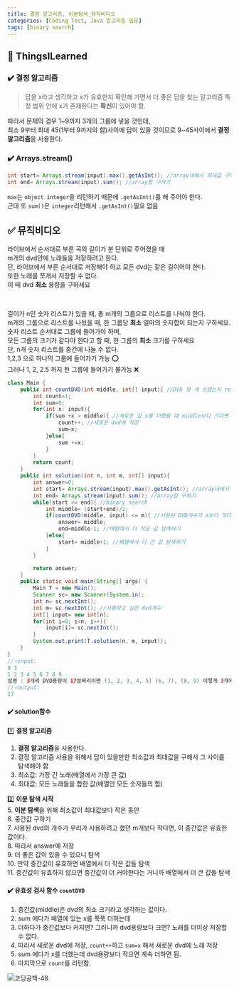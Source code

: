```yaml
---
title: 결정 알고리즘, 이분탐색_뮤직비디오
categories: [Coding Test, Java 알고리즘 입문]
tags: [binary search]
---
```


## 🔵 ThingsILearned

### ✔️ 결정 알고리즘

> 답을 x라고 생각하고 x가 유효한지 확인해 가면서 더 좋은 답을 찾는 알고리즘
> 특정 범위 안에 x가 존재한다는 **확신**이 있어야 함.
> <br>

따라서 문제의 경우 1~9까지 3개의 그룹에 넣을 것인데, <br>
최소 9부터 최대 45(1부터 9까지의 합)사이에 답이 있을 것이므로 9~45사이에서 **결정알고리즘**을 사용한다. <br>

### ✔️ Arrays.stream()

```java
int start= Arrays.stream(input).max().getAsInt(); //array내에서 최대값 구하기
int end= Arrays.stream(input).sum(); //array합 구하기
```

`max`는 `object integer`을 리턴하기 때문에 `.getAsInt()`를 해 주어야 한다. <br>
근데 또 `sum()`은 `integer`리턴해서 `.getAsInt()`필요 없음<br>

## ✅ 뮤직비디오

라이브에서 순서대로 부른 곡의 길이가 분 단위로 주어졌을 때 <br>
m개의 dvd안에 노래들을 저장하려고 한다. <br>
단, 라이브에서 부른 순서대로 저장해야 하고 모든 dvd는 같은 길이어야 한다. <br>
또한 노래를 쪼개서 저장할 수 없다. <br>
이 때 dvd **최소** 용량을 구하세요 <br>

<br>

길이가 n인 숫자 리스트가 있을 때, 총 m개의 그룹으로 리스트를 나눠야 한다. <br>
m개의 그룹으로 리스트를 나눴을 때, 한 그룹당 **최소** 얼마의 숫자합이 되는지 구하세요. <br>
숫자 리스트 순서대로 그룹에 들어가야 하며, <br>
모든 그룹의 크기가 같다야 한다고 할 때, 한 그룹의 **최소** 크기를 구하세요 <br>
단, n개 숫자 리스트를 중간에 나눌 수 없다. <br>
1,2,3 으로 하나의 그룹에 들어가기 가능 ⭕️ <br>
그러나 1, 2, 2.5 까지 한 그룹에 들어가기 불가능 ❌ <br>

```java
class Main {
    public int countDVD(int middle, int[] input){ //DVD 몇 개 쓰였는지 return
        int count=1;
        int sum=0;
        for(int x: input){
            if(sum +x > middle){ //새로운 값 x를 더했을 때 middle보다 크다면
                count++; //새로운 dvd에 저장
                sum=x;
            }else{
                sum +=x;
            }
        }
        return count;
    }
    public int solution(int n, int m, int[] input){
        int answer=0;
        int start= Arrays.stream(input).max().getAsInt(); //array내에서 최대값 구하기
        int end= Arrays.stream(input).sum(); //array합 구하기
        while(start <= end){ //binary search
            int middle= (start+end)/2;
            if(countDVD(middle, input) <= m){ //사용된 DVD개수가 m보다 작다면
                answer= middle;
                end=middle-1; //배열에서 더 작은 값 탐색하기
            }else{
                start= middle+1; //배열에서 더 큰 값 탐색하기
            }
        }

        return answer;
    }
    public static void main(String[] args) {
        Main T = new Main();
        Scanner sc= new Scanner(System.in);
        int n= sc.nextInt();
        int m= sc.nextInt(); //사용하고 싶은 dvd개수
        int[] input= new int[n];
        for(int i=0; i<n; i++){
            input[i]= sc.nextInt();
        }
        System.out.print(T.solution(n, m, input));
    }
}
//⭐️input:
9 3
1 2 3 4 5 6 7 8 9
설명 : 3개의 DVD용량이 17분짜리이면 (1, 2, 3, 4, 5) (6, 7), (8, 9) 이렇게 3개의 DVD로 녹음을 할 수 있다.
//⭐️output:
17
```

#### ✔️ solution함수

1️⃣ **결정 알고리즘**

1. **결정 알고리즘**을 사용한다.<br>
2. 결정 알고리즘 사용을 위해서 답이 있을만한 최소값과 최대값을 구해서 그 사이를 탐색해야 함<br>
3. 최소값: 가장 긴 노래(배열에서 가장 큰 값)<br>
4. 최대값: 모든 노래들을 합한 값(배열안 모든 숫자들의 합)<br>

2️⃣ **이분 탐색 시작** <br> 5. **이분 탐색**을 위해 최소값이 최대값보다 작은 동안 <br> 6. 중간값 구하기 <br> 7. 사용된 dvd의 개수가 우리가 사용하려고 했던 m개보다 작다면, 이 중간값은 유효한 값이다. <br> 8. 따라서 answer에 저장 <br> 9. 더 좋은 값이 있을 수 있으니 탐색 <br> 10. 만약 중간값이 유효하면 배열에서 더 작은 값들 탐색 <br> 11. 중간값이 유효하지 않으면 중간값이 더 커야한다는 거니까 배열에서 더 큰 값들 탐색<br>

#### ✔️ 유효성 검사 함수 `countDVD`

1. 중간값(middle)은 dvd의 최소 크기라고 생각하는 값이다.<br>
2. sum 에다가 배열에 있는 x를 쭉쭉 더하는데<br>
3. 더하다가 중간값보다 커지면? 그러니까 dvd용량보다 크면? 노래를 더이상 저장할 수 없다.<br>
4. 따라서 새로운 dvd에 저장, `count++`하고 `sum=x` 해서 새로운 dvd에 노래 저장<br>
5. sum 에다가 x를 더했는데 dvd용량보다 작으면 계속 더하면 됨.<br>
6. 마지막으로 `count`를 리턴함.<br>

![코딩공책-48](https://github.com/soheeparklee/portfolioWebsite_dreamcoding/assets/97790983/1f1af6ba-11df-47c1-a2bb-9945846df9c2)
